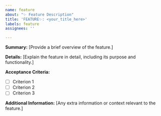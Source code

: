 ```yaml
---
name: feature
about: "✨ Feature Description"
title: 'FEATURE✨: <your_title_here>'
labels: feature
assignees: ''

---
```


**Summary:**
[Provide a brief overview of the feature.]

**Details:**
[Explain the feature in detail, including its purpose and functionality.]

**Acceptance Criteria:**
- [ ] Criterion 1
- [ ] Criterion 2
- [ ] Criterion 3

**Additional Information:**
[Any extra information or context relevant to the feature.]
